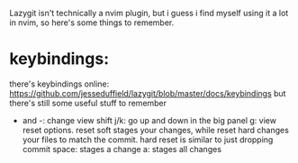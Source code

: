 Lazygit isn't technically a nvim plugin, but i guess i find myself using it a lot in nvim,
so here's some things to remember.

# keybindings:
there's keybindings online: https://github.com/jesseduffield/lazygit/blob/master/docs/keybindings
but there's still some useful stuff to remember

+ and -: change view
shift j/k: go up and down in the big panel
g: view reset options. reset soft stages your changes, while reset hard changes your files to match the commit. hard reset is similar to just dropping commit
space: stages a change
a: stages all changes
